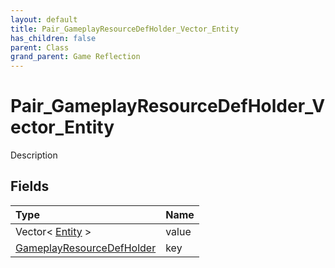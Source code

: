 ```yaml
---
layout: default
title: Pair_GameplayResourceDefHolder_Vector_Entity
has_children: false
parent: Class
grand_parent: Game Reflection
---
```

# Pair_GameplayResourceDefHolder_Vector_Entity
Description 

## Fields

| Type | Name |
|:-------------|:--------------|
| Vector< [Entity](/docs/game-reflection/classes/entity) > | value |
| [GameplayResourceDefHolder](/docs/game-reflection/components/gameplay_resource_def_holder) | key |

